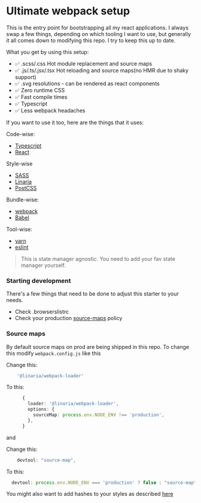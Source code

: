 # Ultimate webpack setup

This is the entry point for bootstrapping all my react applications. I always swap a few things, depending on which tooling I want to use, but generally it all comes down to modifying this repo. I try to keep this up to date. 

What you get by using this setup:
- ✅ .scss/.css Hot module replacement and source maps
- ✅ .js/.ts/.jsx/.tsx Hot reloading and source maps(no HMR due to shaky support)
- ✅ .svg resolutions - can be rendered as react components
- ✅ Zero runtime CSS
- ✅ Fast compile times
- ✅ Typescript
- ✅ Less webpack headaches


If you want to use it too, here are the things that it uses:

Code-wise:
- [Typescript](https://github.com/microsoft/TypeScript)
- [React](https://github.com/facebook/react/)

Style-wise
- [SASS](https://github.com/sass/sass)
- [Linaria](https://github.com/callstack/linaria)
- [PostCSS](https://github.com/postcss/postcss)

Bundle-wise:
- [webpack](https://github.com/webpack/webpack)
- [Babel](https://github.com/babel/babel)

Tool-wise:
- [yarn](https://github.com/yarnpkg/yarn)
- [eslint](https://github.com/eslint/eslint)

> This is state manager agnostic. You need to add your fav state manager yourself.

### Starting development

There's a few things that need to be done to adjust this starter to your needs. 

- Check .browserslistrc
- Check your production [source-maps](#source-maps) policy

### Source maps

By default source maps on prod are being shipped in this repo. To change this modify `webpack.config.js` like this

Change this:
```ts
    '@linaria/webpack-loader'
```
To this:
```ts
      {
        loader: '@linaria/webpack-loader',
        options: {
          sourceMap: process.env.NODE_ENV !== 'production',
        },
      }
```

and

Change this:
```ts
    devtool: "source-map",
```
To this:
```ts
  devtool: process.env.NODE_ENV === 'production' ? false : "source-map",
```

You might also want to add hashes to your styles as described [here](https://github.com/callstack/linaria/blob/master/docs/BUNDLERS_INTEGRATION.md#webpack)
